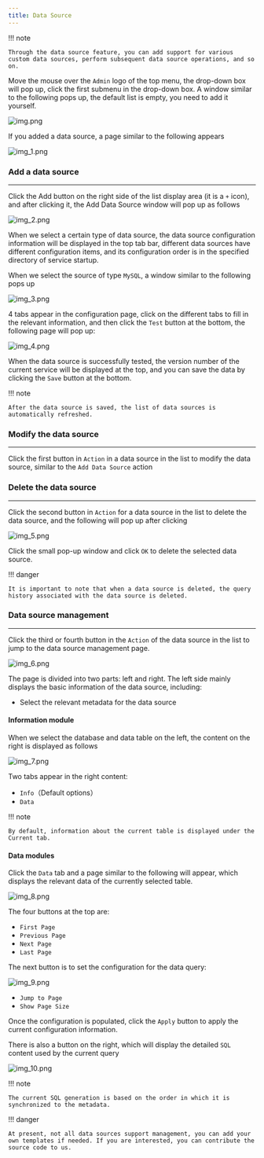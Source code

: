 ```yaml
---
title: Data Source
---
```


!!! note

    Through the data source feature, you can add support for various custom data sources, perform subsequent data source operations, and so on.

Move the mouse over the `Admin` logo of the top menu, the drop-down box will pop up, click the first submenu in the drop-down box. A window similar to the following pops up, the default list is empty, you need to add it yourself.

![img.png](img.png)

If you added a data source, a page similar to the following appears

![img_1.png](img_1.png)

### Add a data source

---

Click the Add button on the right side of the list display area (it is a `+` icon), and after clicking it, the Add Data Source window will pop up as follows

![img_2.png](img_2.png)

When we select a certain type of data source, the data source configuration information will be displayed in the top tab bar, different data sources have different configuration items, and its configuration order is in the specified directory of service startup.

When we select the source of type `MySQL`, a window similar to the following pops up

![img_3.png](img_3.png)

4 tabs appear in the configuration page, click on the different tabs to fill in the relevant information, and then click the `Test` button at the bottom, the following page will pop up:

![img_4.png](img_4.png)

When the data source is successfully tested, the version number of the current service will be displayed at the top, and you can save the data by clicking the `Save` button at the bottom.

!!! note

    After the data source is saved, the list of data sources is automatically refreshed.

### Modify the data source

---

Click the first button in `Action` in a data source in the list to modify the data source, similar to the `Add Data Source` action

### Delete the data source

---

Click the second button in `Action` for a data source in the list to delete the data source, and the following will pop up after clicking

![img_5.png](img_5.png)

Click the small pop-up window and click `OK` to delete the selected data source.

!!! danger

    It is important to note that when a data source is deleted, the query history associated with the data source is deleted.

### Data source management

---

Click the third or fourth button in the `Action` of the data source in the list to jump to the data source management page.

![img_6.png](img_6.png)

The page is divided into two parts: left and right. The left side mainly displays the basic information of the data source, including:

- Select the relevant metadata for the data source

#### Information module

When we select the database and data table on the left, the content on the right is displayed as follows

![img_7.png](img_7.png)

Two tabs appear in the right content:

- `Info`（Default options）
- `Data`

!!! note

    By default, information about the current table is displayed under the Current tab.

#### Data modules

Click the `Data` tab and a page similar to the following will appear, which displays the relevant data of the currently selected table.

![img_8.png](img_8.png)

The four buttons at the top are:

- `First Page`
- `Previous Page`
- `Next Page`
- `Last Page`

The next button is to set the configuration for the data query:

![img_9.png](img_9.png)

- `Jump to Page`
- `Show Page Size`

Once the configuration is populated, click the `Apply` button to apply the current configuration information.

There is also a button on the right, which will display the detailed `SQL` content used by the current query

![img_10.png](img_10.png)

!!! note

    The current SQL generation is based on the order in which it is synchronized to the metadata.

!!! danger

    At present, not all data sources support management, you can add your own templates if needed. If you are interested, you can contribute the source code to us.
